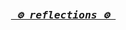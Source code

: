 <!-- Zero width character is used to put extra blank lines before and after code -->

<div align="center">
<pre>
<h3>
  <i>
    <a href="https://rednafi.github.io/reflections" target="_blank"> ⚙️ reflections ⚙️ </a>
  </i>
 </h3>
</pre>
</div>
